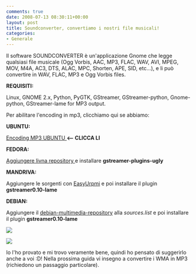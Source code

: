 ```yaml
---
comments: true
date: 2008-07-13 08:30:11+00:00
layout: post
title: Soundconverter, convertiamo i nostri file musicali!
categories:
- Generale
---
```


Il software SOUNDCONVERTER è un'applicazione Gnome che legge qualsiasi file musicale (Ogg Vorbis, AAC, MP3, FLAC, WAV, AVI, MPEG, MOV, M4A, AC3, DTS, ALAC, MPC, Shorten, APE, SID, etc...), e li può convertire in WAV, FLAC, MP3 e Ogg Vorbis files.

**REQUISITI:**

Linux, GNOME 2.x, Python, PyGTK, GStreamer, GStreamer-python, Gnome-python, GStreamer-lame for MP3 output.

Per abilitare l'encoding in mp3, clicchiamo qui se abbiamo:

**UBUNTU:**

[Encoding MP3 UBUNTU ](gstreamer0.10-plugins-ugly-multiverse?section=multiverse)**<-- CLICCA LI**

**FEDORA:**

[Aggiungere livna repository ](http://rpm.livna.org/rlowiki/)e installare **gstreamer-plugins-ugly**

**MANDRIVA:**

Aggiungere le sorgenti con [EasyUrpmi](http://easyurpmi.zarb.org/) e poi installare il plugin **gstreamer0.10-lame**

**DEBIAN:**

Aggiungere il [debian-multimedia-repository](http://www.debian-multimedia.org/) alla _sources.list_ e poi installare il plugin **gstreamer0.10-lame**

[![](http://www.allfreeportal.com/imghost/thumbs/152161Screenshot-SoundConverter.png)](http://www.allfreeportal.com/imghost/viewer.php?id=152161Screenshot-SoundConverter.png)

[![](http://www.allfreeportal.com/imghost/thumbs/406265Screenshot-Preferences.png)](http://www.allfreeportal.com/imghost/viewer.php?id=406265Screenshot-Preferences.png)

Io l'ho provato e mi trovo veramente bene, quindi ho pensato di suggerirlo anche a voi :D!
Nella prossima guida vi insegno a convertire i WMA in MP3 (richiedono un passaggio particolare).
